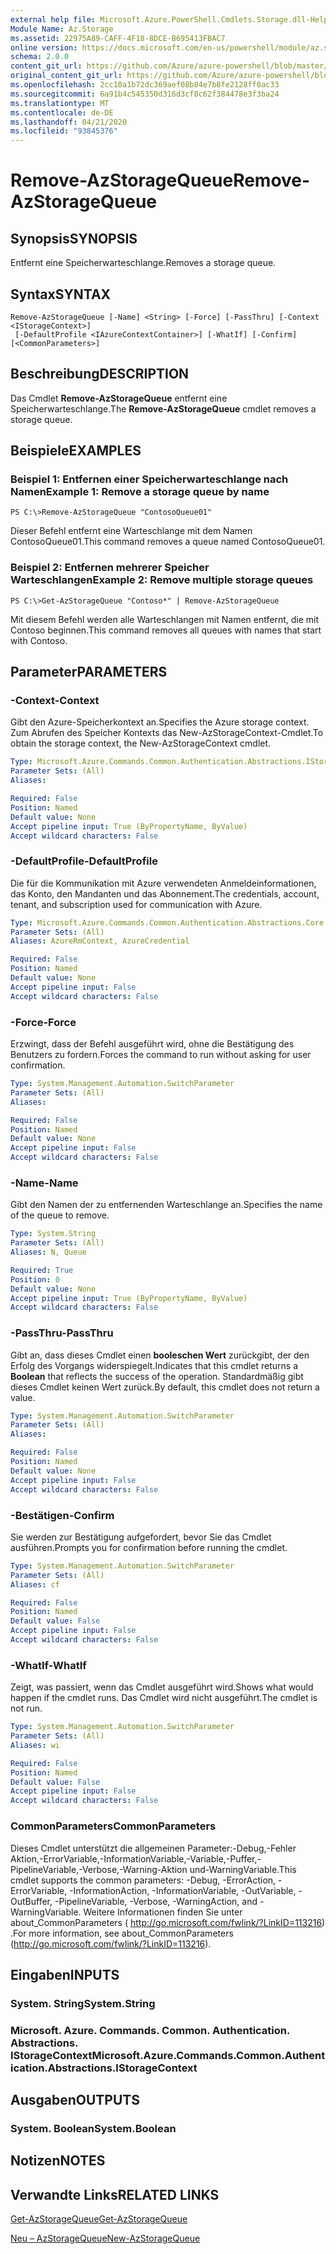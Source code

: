 ```yaml
---
external help file: Microsoft.Azure.PowerShell.Cmdlets.Storage.dll-Help.xml
Module Name: Az.Storage
ms.assetid: 22975A89-CAFF-4F18-8DCE-B695413FBAC7
online version: https://docs.microsoft.com/en-us/powershell/module/az.storage/remove-azstoragequeue
schema: 2.0.0
content_git_url: https://github.com/Azure/azure-powershell/blob/master/src/Storage/Storage.Management/help/Remove-AzStorageQueue.md
original_content_git_url: https://github.com/Azure/azure-powershell/blob/master/src/Storage/Storage.Management/help/Remove-AzStorageQueue.md
ms.openlocfilehash: 2cc10a1b72dc369aef08b84e7b8fe2128ff0ac33
ms.sourcegitcommit: 6a91b4c545350d316d3cf8c62f384478e3f3ba24
ms.translationtype: MT
ms.contentlocale: de-DE
ms.lasthandoff: 04/21/2020
ms.locfileid: "93845376"
---
```

# <span data-ttu-id="7ce77-101">Remove-AzStorageQueue</span><span class="sxs-lookup"><span data-stu-id="7ce77-101">Remove-AzStorageQueue</span></span>

## <span data-ttu-id="7ce77-102">Synopsis</span><span class="sxs-lookup"><span data-stu-id="7ce77-102">SYNOPSIS</span></span>
<span data-ttu-id="7ce77-103">Entfernt eine Speicherwarteschlange.</span><span class="sxs-lookup"><span data-stu-id="7ce77-103">Removes a storage queue.</span></span>

## <span data-ttu-id="7ce77-104">Syntax</span><span class="sxs-lookup"><span data-stu-id="7ce77-104">SYNTAX</span></span>

```
Remove-AzStorageQueue [-Name] <String> [-Force] [-PassThru] [-Context <IStorageContext>]
 [-DefaultProfile <IAzureContextContainer>] [-WhatIf] [-Confirm] [<CommonParameters>]
```

## <span data-ttu-id="7ce77-105">Beschreibung</span><span class="sxs-lookup"><span data-stu-id="7ce77-105">DESCRIPTION</span></span>
<span data-ttu-id="7ce77-106">Das Cmdlet **Remove-AzStorageQueue** entfernt eine Speicherwarteschlange.</span><span class="sxs-lookup"><span data-stu-id="7ce77-106">The **Remove-AzStorageQueue** cmdlet removes a storage queue.</span></span>

## <span data-ttu-id="7ce77-107">Beispiele</span><span class="sxs-lookup"><span data-stu-id="7ce77-107">EXAMPLES</span></span>

### <span data-ttu-id="7ce77-108">Beispiel 1: Entfernen einer Speicherwarteschlange nach Namen</span><span class="sxs-lookup"><span data-stu-id="7ce77-108">Example 1: Remove a storage queue by name</span></span>
```
PS C:\>Remove-AzStorageQueue "ContosoQueue01"
```

<span data-ttu-id="7ce77-109">Dieser Befehl entfernt eine Warteschlange mit dem Namen ContosoQueue01.</span><span class="sxs-lookup"><span data-stu-id="7ce77-109">This command removes a queue named ContosoQueue01.</span></span>

### <span data-ttu-id="7ce77-110">Beispiel 2: Entfernen mehrerer Speicher Warteschlangen</span><span class="sxs-lookup"><span data-stu-id="7ce77-110">Example 2: Remove multiple storage queues</span></span>
```
PS C:\>Get-AzStorageQueue "Contoso*" | Remove-AzStorageQueue
```

<span data-ttu-id="7ce77-111">Mit diesem Befehl werden alle Warteschlangen mit Namen entfernt, die mit Contoso beginnen.</span><span class="sxs-lookup"><span data-stu-id="7ce77-111">This command removes all queues with names that start with Contoso.</span></span>

## <span data-ttu-id="7ce77-112">Parameter</span><span class="sxs-lookup"><span data-stu-id="7ce77-112">PARAMETERS</span></span>

### <span data-ttu-id="7ce77-113">-Context</span><span class="sxs-lookup"><span data-stu-id="7ce77-113">-Context</span></span>
<span data-ttu-id="7ce77-114">Gibt den Azure-Speicherkontext an.</span><span class="sxs-lookup"><span data-stu-id="7ce77-114">Specifies the Azure storage context.</span></span>
<span data-ttu-id="7ce77-115">Zum Abrufen des Speicher Kontexts das New-AzStorageContext-Cmdlet.</span><span class="sxs-lookup"><span data-stu-id="7ce77-115">To obtain the storage context, the New-AzStorageContext cmdlet.</span></span>

```yaml
Type: Microsoft.Azure.Commands.Common.Authentication.Abstractions.IStorageContext
Parameter Sets: (All)
Aliases:

Required: False
Position: Named
Default value: None
Accept pipeline input: True (ByPropertyName, ByValue)
Accept wildcard characters: False
```

### <span data-ttu-id="7ce77-116">-DefaultProfile</span><span class="sxs-lookup"><span data-stu-id="7ce77-116">-DefaultProfile</span></span>
<span data-ttu-id="7ce77-117">Die für die Kommunikation mit Azure verwendeten Anmeldeinformationen, das Konto, den Mandanten und das Abonnement.</span><span class="sxs-lookup"><span data-stu-id="7ce77-117">The credentials, account, tenant, and subscription used for communication with Azure.</span></span>

```yaml
Type: Microsoft.Azure.Commands.Common.Authentication.Abstractions.Core.IAzureContextContainer
Parameter Sets: (All)
Aliases: AzureRmContext, AzureCredential

Required: False
Position: Named
Default value: None
Accept pipeline input: False
Accept wildcard characters: False
```

### <span data-ttu-id="7ce77-118">-Force</span><span class="sxs-lookup"><span data-stu-id="7ce77-118">-Force</span></span>
<span data-ttu-id="7ce77-119">Erzwingt, dass der Befehl ausgeführt wird, ohne die Bestätigung des Benutzers zu fordern.</span><span class="sxs-lookup"><span data-stu-id="7ce77-119">Forces the command to run without asking for user confirmation.</span></span>

```yaml
Type: System.Management.Automation.SwitchParameter
Parameter Sets: (All)
Aliases:

Required: False
Position: Named
Default value: None
Accept pipeline input: False
Accept wildcard characters: False
```

### <span data-ttu-id="7ce77-120">-Name</span><span class="sxs-lookup"><span data-stu-id="7ce77-120">-Name</span></span>
<span data-ttu-id="7ce77-121">Gibt den Namen der zu entfernenden Warteschlange an.</span><span class="sxs-lookup"><span data-stu-id="7ce77-121">Specifies the name of the queue to remove.</span></span>

```yaml
Type: System.String
Parameter Sets: (All)
Aliases: N, Queue

Required: True
Position: 0
Default value: None
Accept pipeline input: True (ByPropertyName, ByValue)
Accept wildcard characters: False
```

### <span data-ttu-id="7ce77-122">-PassThru</span><span class="sxs-lookup"><span data-stu-id="7ce77-122">-PassThru</span></span>
<span data-ttu-id="7ce77-123">Gibt an, dass dieses Cmdlet einen **booleschen Wert** zurückgibt, der den Erfolg des Vorgangs widerspiegelt.</span><span class="sxs-lookup"><span data-stu-id="7ce77-123">Indicates that this cmdlet returns a **Boolean** that reflects the success of the operation.</span></span>
<span data-ttu-id="7ce77-124">Standardmäßig gibt dieses Cmdlet keinen Wert zurück.</span><span class="sxs-lookup"><span data-stu-id="7ce77-124">By default, this cmdlet does not return a value.</span></span>

```yaml
Type: System.Management.Automation.SwitchParameter
Parameter Sets: (All)
Aliases:

Required: False
Position: Named
Default value: None
Accept pipeline input: False
Accept wildcard characters: False
```

### <span data-ttu-id="7ce77-125">-Bestätigen</span><span class="sxs-lookup"><span data-stu-id="7ce77-125">-Confirm</span></span>
<span data-ttu-id="7ce77-126">Sie werden zur Bestätigung aufgefordert, bevor Sie das Cmdlet ausführen.</span><span class="sxs-lookup"><span data-stu-id="7ce77-126">Prompts you for confirmation before running the cmdlet.</span></span>

```yaml
Type: System.Management.Automation.SwitchParameter
Parameter Sets: (All)
Aliases: cf

Required: False
Position: Named
Default value: False
Accept pipeline input: False
Accept wildcard characters: False
```

### <span data-ttu-id="7ce77-127">-WhatIf</span><span class="sxs-lookup"><span data-stu-id="7ce77-127">-WhatIf</span></span>
<span data-ttu-id="7ce77-128">Zeigt, was passiert, wenn das Cmdlet ausgeführt wird.</span><span class="sxs-lookup"><span data-stu-id="7ce77-128">Shows what would happen if the cmdlet runs.</span></span>
<span data-ttu-id="7ce77-129">Das Cmdlet wird nicht ausgeführt.</span><span class="sxs-lookup"><span data-stu-id="7ce77-129">The cmdlet is not run.</span></span>

```yaml
Type: System.Management.Automation.SwitchParameter
Parameter Sets: (All)
Aliases: wi

Required: False
Position: Named
Default value: False
Accept pipeline input: False
Accept wildcard characters: False
```

### <span data-ttu-id="7ce77-130">CommonParameters</span><span class="sxs-lookup"><span data-stu-id="7ce77-130">CommonParameters</span></span>
<span data-ttu-id="7ce77-131">Dieses Cmdlet unterstützt die allgemeinen Parameter:-Debug,-Fehler Aktion,-ErrorVariable,-InformationVariable,-Variable,-Puffer,-PipelineVariable,-Verbose,-Warning-Aktion und-WarningVariable.</span><span class="sxs-lookup"><span data-stu-id="7ce77-131">This cmdlet supports the common parameters: -Debug, -ErrorAction, -ErrorVariable, -InformationAction, -InformationVariable, -OutVariable, -OutBuffer, -PipelineVariable, -Verbose, -WarningAction, and -WarningVariable.</span></span> <span data-ttu-id="7ce77-132">Weitere Informationen finden Sie unter about_CommonParameters ( http://go.microsoft.com/fwlink/?LinkID=113216) .</span><span class="sxs-lookup"><span data-stu-id="7ce77-132">For more information, see about_CommonParameters (http://go.microsoft.com/fwlink/?LinkID=113216).</span></span>

## <span data-ttu-id="7ce77-133">Eingaben</span><span class="sxs-lookup"><span data-stu-id="7ce77-133">INPUTS</span></span>

### <span data-ttu-id="7ce77-134">System. String</span><span class="sxs-lookup"><span data-stu-id="7ce77-134">System.String</span></span>

### <span data-ttu-id="7ce77-135">Microsoft. Azure. Commands. Common. Authentication. Abstractions. IStorageContext</span><span class="sxs-lookup"><span data-stu-id="7ce77-135">Microsoft.Azure.Commands.Common.Authentication.Abstractions.IStorageContext</span></span>

## <span data-ttu-id="7ce77-136">Ausgaben</span><span class="sxs-lookup"><span data-stu-id="7ce77-136">OUTPUTS</span></span>

### <span data-ttu-id="7ce77-137">System. Boolean</span><span class="sxs-lookup"><span data-stu-id="7ce77-137">System.Boolean</span></span>

## <span data-ttu-id="7ce77-138">Notizen</span><span class="sxs-lookup"><span data-stu-id="7ce77-138">NOTES</span></span>

## <span data-ttu-id="7ce77-139">Verwandte Links</span><span class="sxs-lookup"><span data-stu-id="7ce77-139">RELATED LINKS</span></span>

[<span data-ttu-id="7ce77-140">Get-AzStorageQueue</span><span class="sxs-lookup"><span data-stu-id="7ce77-140">Get-AzStorageQueue</span></span>](./Get-AzStorageQueue.md)

[<span data-ttu-id="7ce77-141">Neu – AzStorageQueue</span><span class="sxs-lookup"><span data-stu-id="7ce77-141">New-AzStorageQueue</span></span>](./New-AzStorageQueue.md)
